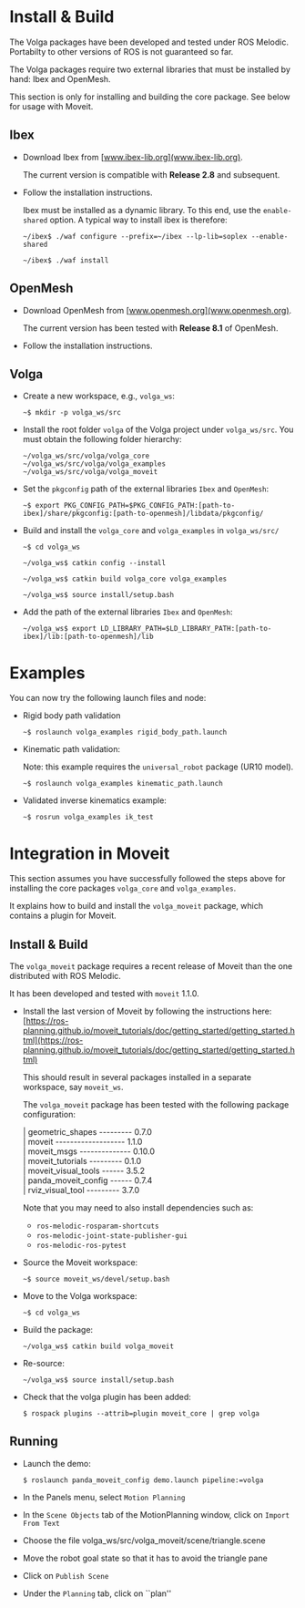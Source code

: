 

Install & Build 
===============

The Volga packages have been developed and tested under ROS Melodic.
Portabilty to other versions of ROS is not guaranteed so far.

The Volga packages require two external libraries that must be installed by hand: Ibex and OpenMesh.

This section is only for installing and building the core package. See below for usage with Moveit.

Ibex
-------
- Download Ibex from [www.ibex-lib.org](www.ibex-lib.org).

    The current version is compatible with **Release 2.8** and subsequent.

- Follow the installation instructions.
  
    Ibex must be installed as a dynamic library. To this end, use the `enable-shared` option.
    A typical way to install ibex is therefore:

    `~/ibex$ ./waf configure --prefix=~/ibex --lp-lib=soplex --enable-shared`
    
    `~/ibex$ ./waf install`

OpenMesh
----------
- Download OpenMesh from [www.openmesh.org](www.openmesh.org).

    The current version has been tested with **Release 8.1** of OpenMesh.

- Follow the installation instructions.

Volga
----------
- Create a new workspace, e.g., `volga_ws`:
  
     `~$ mkdir -p volga_ws/src`
     
- Install the root folder `volga` of the Volga project under `volga_ws/src`. You must obtain 
  the following folder hierarchy:
  
    `~/volga_ws/src/volga/volga_core`  
    `~/volga_ws/src/volga/volga_examples`  
    `~/volga_ws/src/volga/volga_moveit`  

- Set the `pkgconfig` path of the external libraries `Ibex` and `OpenMesh`:

     `~$ export PKG_CONFIG_PATH=$PKG_CONFIG_PATH:[path-to-ibex]/share/pkgconfig:[path-to-openmesh]/libdata/pkgconfig/`

- Build and install the `volga_core` and `volga_examples` in `volga_ws/src/`

     `~$ cd volga_ws`
     
     `~/volga_ws$ catkin config --install`
     
     `~/volga_ws$ catkin build volga_core volga_examples`
     
     `~/volga_ws$ source install/setup.bash`

- Add the path of the external libraries `Ibex` and `OpenMesh`:

     `~/volga_ws$ export LD_LIBRARY_PATH=$LD_LIBRARY_PATH:[path-to-ibex]/lib:[path-to-openmesh]/lib`

Examples
===========

You can now try the following launch files and node:

- Rigid body path validation
    
    `~$ roslaunch volga_examples rigid_body_path.launch`
  
- Kinematic path validation:
    
    Note: this example requires the `universal_robot` package (UR10 model).
    
    `~$ roslaunch volga_examples kinematic_path.launch`

- Validated inverse kinematics example:
    
    `~$ rosrun volga_examples ik_test`
  
Integration in Moveit
=======================

This section assumes you have successfully followed the steps above for
installing the core packages `volga_core` and `volga_examples`.

It explains how to build and install the `volga_moveit` package,
which contains a plugin for Moveit.

Install & Build
--------------------
  
The `volga_moveit` package requires a recent release of Moveit than the one distributed with ROS Melodic. 

It has been developed and tested with `moveit` 1.1.0.

- Install the last version of Moveit by following the instructions here: [https://ros-planning.github.io/moveit_tutorials/doc/getting_started/getting_started.html](https://ros-planning.github.io/moveit_tutorials/doc/getting_started/getting_started.html)
  
    This should result in several packages installed in a separate workspace, say `moveit_ws`.
   
    The `volga_moveit` package has been tested with the following package configuration:
  
 
    | geometric_shapes --------- 0.7.0  
    | moveit ------------------- 1.1.0    
    | moveit_msgs -------------- 0.10.0    
    | moveit_tutorials --------- 0.1.0    
    | moveit_visual_tools ------ 3.5.2    
    | panda_moveit_config ------ 0.7.4    
    | rviz_visual_tool --------- 3.7.0    
  
     Note that you may need to also install dependencies such as:

     - `ros-melodic-rosparam-shortcuts`
     - `ros-melodic-joint-state-publisher-gui`
     - `ros-melodic-ros-pytest`

- Source the Moveit workspace:
 
    `~$ source moveit_ws/devel/setup.bash`

- Move to the Volga workspace:
    
    `~$ cd volga_ws`
    
- Build the package:

    `~/volga_ws$ catkin build volga_moveit`

- Re-source:
    
    `~/volga_ws$ source install/setup.bash`
        
- Check that the volga plugin has been added:

    `$ rospack plugins --attrib=plugin moveit_core | grep volga`

Running
-----------------

- Launch the demo:
    
    `$ roslaunch panda_moveit_config demo.launch pipeline:=volga`
    
- In the Panels menu, select ``Motion Planning``
- In the ``Scene Objects`` tab of the MotionPlanning window, click on ``Import From Text``
- Choose the file volga_ws/src/volga_moveit/scene/triangle.scene
- Move the robot goal state so that it has to avoid the triangle pane
- Click on ``Publish Scene``
- Under the ``Planning`` tab, click on ``plan''
